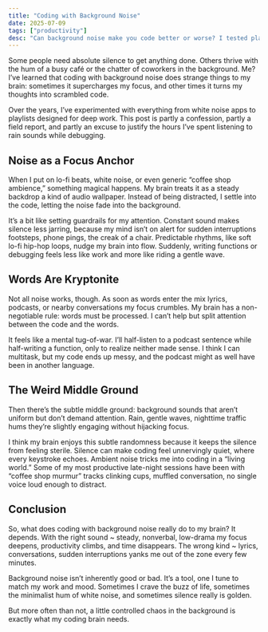 ```yaml
---
title: "Coding with Background Noise"
date: 2025-07-09
tags: ["productivity"]
desc: "Can background noise make you code better or worse? I tested playlists, rain sounds, and café hums to see what really works for focus."
---
```


Some people need absolute silence to get anything done. Others thrive with the hum
of a busy café or the chatter of coworkers in the background. Me? I’ve learned that
coding with background noise does strange things to my brain: sometimes it supercharges
my focus, and other times it turns my thoughts into scrambled code.

Over the years, I’ve experimented with everything from white noise apps to playlists
designed for deep work. This post is partly a confession, partly a field report,
and partly an excuse to justify the hours I’ve spent listening to rain sounds
while debugging.

## Noise as a Focus Anchor

When I put on lo-fi beats, white noise, or even generic “coffee shop ambience,”
something magical happens. My brain treats it as a steady backdrop a kind of
audio wallpaper. Instead of being distracted, I settle into the code, letting
the noise fade into the background.

It’s a bit like setting guardrails for my attention. Constant sound makes
silence less jarring, because my mind isn’t on alert for sudden interruptions
 footsteps, phone pings, the creak of a chair. Predictable rhythms, like soft
lo-fi hip-hop loops, nudge my brain into flow. Suddenly, writing functions or
debugging feels less like work and more like riding a gentle wave.

## Words Are Kryptonite

Not all noise works, though. As soon as words enter the mix lyrics, podcasts,
or nearby conversations my focus crumbles. My brain has a non-negotiable rule:
words must be processed. I can’t help but split attention between the code and
the words.

It feels like a mental tug-of-war. I’ll half-listen to a podcast sentence while
half-writing a function, only to realize neither made sense. I think I can multitask,
but my code ends up messy, and the podcast might as well have been in another language.

## The Weird Middle Ground

Then there’s the subtle middle ground: background sounds that aren’t uniform but
don’t demand attention. Rain, gentle waves, nighttime traffic hums they’re slightly
engaging without hijacking focus.

I think my brain enjoys this subtle randomness because it keeps the silence from
feeling sterile. Silence can make coding feel unnervingly quiet, where every
keystroke echoes. Ambient noise tricks me into coding in a “living world.”
Some of my most productive late-night sessions have been with “coffee shop murmur”
tracks clinking cups, muffled conversation, no single voice loud enough to distract.

## Conclusion

So, what does coding with background noise really do to my brain? It depends.
With the right sound ~ steady, nonverbal, low-drama my focus deepens, productivity
climbs, and time disappears. The wrong kind ~ lyrics, conversations, sudden interruptions
 yanks me out of the zone every few minutes.

Background noise isn’t inherently good or bad. It’s a tool, one I tune to match
my work and mood. Sometimes I crave the buzz of life, sometimes the minimalist
hum of white noise, and sometimes silence really is golden.

But more often than not, a little controlled chaos in the background is exactly
what my coding brain needs.
